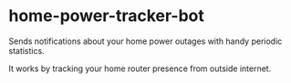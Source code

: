 # home-power-tracker-bot

Sends notifications about your home power outages with handy periodic statistics.

It works by tracking your home router presence from outside internet.
